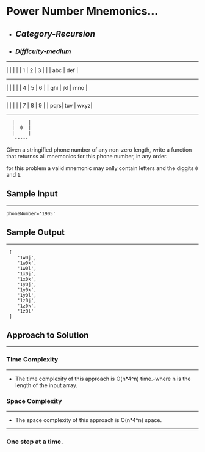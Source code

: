 # Power Number Mnemonics...

- ## **_Category-Recursion_**
- ### **_Difficulty-medium_**

 ----- ----- -----
|     |     |     |
|  1  |  2  |  3  |
|     | abc | def |
 ----- ----- -----
|     |     |     |
|  4  |  5  |  6  |
| ghi | jkl | mno |
 ----- ----- -----
|     |     |     |
|  7  |  8  |  9  |
| pqrs| tuv | wxyz|
 ----- ----- -----
      |     |     
      |  0  |     
      |     |    
       ----- 

Given a stringified phone number of any non-zero length, write a function that returnss all mnemonics for this phone number, in any order.

for this problem a valid mnemonic may onlly contain letters and the diggits `0` and `1`.


## Sample Input

---

```
phoneNumber='1905'
```

## Sample Output

---

```
 [
    '1w0j',
    '1w0k',
    '1w0l',
    '1x0j',
    '1x0k',
    '1y0j',
    '1y0k',
    '1y0l',
    '1z0j',
    '1z0k',
    '1z0l'
 ]
```

## Approach to Solution

---

### Time Complexity

---

- The time complexity of this approach is O(n\*4^n) time.-where n is the length of the input array.

### Space Complexity

---

- The space complexity of this approach is O(n\*4^n) space.

---

### One step at a time.
